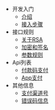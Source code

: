 <!-- docs/_sidebar.md -->

<!-- * [Home](/)
* [Guide6](guide.md) -->

* 开发入门
  * [介绍](/)
  * [接入步骤](/start/useStep)
* 接口规则
  * [关于RSA](/interfaceRule/aboutRsa)
  * [加密和签名](/interfaceRule/encryption)
  * [参数规则](/interfaceRule/paramRule)
* Api列表
  * [付款码支付](/apiList/payCode)
  * [App支付](/apiList/appPay)
* 其他信息
  * [支付渠道号](/otherInfo/payWayNum)
  * [错误码信息](/otherInfo/errCodeInfo)